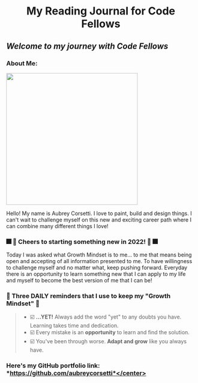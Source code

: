 # <center>My Reading Journal for Code Fellows

## *Welcome to my journey with Code Fellows*

### About Me:

<img src="https://user-images.githubusercontent.com/113921161/191097043-9b9a9697-f103-43bf-a3d8-6b04ea87e1bd.jpg" width="350" />


Hello! My name is Aubrey Corsetti. I love to paint, build and design things. I can't wait to challenge myself on this new and exciting career path where I can combine many different things I love!

### 🎆 🍹 Cheers to starting something new in 2022! 🍹 🎆

Today I was asked what Growth Mindset is to me... to me that means being open and accepting of all information presented to me. To have willingness to challenge myself and no matter what, keep pushing forward. Everyday there is an opportunity to learn something new that I can apply to my life and myself to become the best version of me that I can be!

### 🌻 Three DAILY reminders that I use to keep my "Growth Mindset" 🌻

>* ☑️ **...YET!** Always add the word "yet" to any doubts you have. Learning takes time and dedication.
>* ☑️ Every mistake is an **opportunity** to learn and find the solution. 
>* ☑️ You've been through worse. **Adapt and grow** like you always have. 


### Here's my GitHub portfolio link: *https://github.com/aubreycorsetti*</center>
